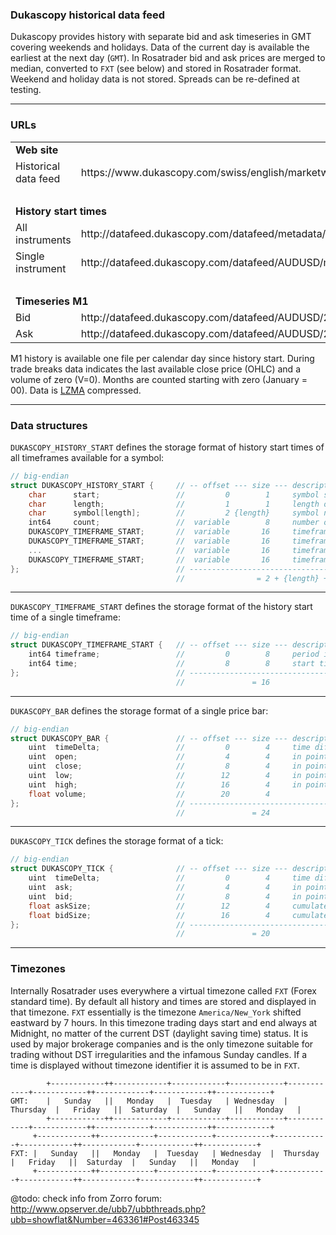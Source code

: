 
### Dukascopy historical data feed  

Dukascopy provides history with separate bid and ask timeseries in GMT covering weekends and holidays. Data of the current
day is available the earliest at the next day (`GMT`). In Rosatrader bid and ask prices are merged to median, converted to
`FXT` (see below) and stored in Rosatrader format. Weekend and holiday data is not stored. Spreads can be re-defined at testing.

---


### URLs

<table>
<tr>
    <td colspan="2"> <b>Web site</b> </td>
</tr>
<tr>
    <td> Historical data feed </td>
    <td> https://www.dukascopy.com/swiss/english/marketwatch/historical/ </td>
</tr>
<tr>
    <td colspan="2"><br></td>
</tr>

<tr>
    <td colspan="2"> <b>History start times</b> </td>
</tr>
<tr>
    <td> All instruments </td>
    <td> http://datafeed.dukascopy.com/datafeed/metadata/HistoryStart.bi5 </td>
</tr>
<tr>
    <td> Single instrument </td>
    <td> http://datafeed.dukascopy.com/datafeed/AUDUSD/metadata/HistoryStart.bi5 </td>
</tr>
<tr>
    <td colspan="2"><br></td>
</tr>

<tr>
    <td colspan="2"> <b>Timeseries M1</b> </td>
</tr>
<tr>
    <td> Bid </td>
    <td> http://datafeed.dukascopy.com/datafeed/AUDUSD/2013/00/10/BID_candles_min_1.bi5 </td>
</tr>
<tr>
    <td> Ask </td>
    <td> http://datafeed.dukascopy.com/datafeed/AUDUSD/2013/11/31/ASK_candles_min_1.bi5 </td>
</tr>
</table>

M1 history is available one file per calendar day since history start. During trade breaks data indicates the last available
close price (OHLC) and a volume of zero (V=0). Months are counted starting with zero (January = 00).
Data is [LZMA](https://en.wikipedia.org/wiki/Lempel%E2%80%93Ziv%E2%80%93Markov_chain_algorithm) compressed.

---


### Data structures

`DUKASCOPY_HISTORY_START` defines the storage format of history start times of all timeframes available for a symbol:
```C++
// big-endian
struct DUKASCOPY_HISTORY_START {     // -- offset --- size --- description -----------------------------------------------
    char      start;                 //         0        1     symbol start marker (always NULL)
    char      length;                //         1        1     length of the following symbol name
    char      symbol[length];        //         2 {length}     symbol name (no terminating NULL character)
    int64     count;                 //  variable        8     number of timeframe start records to follow
    DUKASCOPY_TIMEFRAME_START;       //  variable       16     timeframe start structure
    DUKASCOPY_TIMEFRAME_START;       //  variable       16     timeframe start structure
    ...                              //  variable       16     timeframe start structure
    DUKASCOPY_TIMEFRAME_START;       //  variable       16     timeframe start structure
};                                   // ----------------------------------------------------------------------------------
                                     //                = 2 + {length} + {count}*16
```
---

`DUKASCOPY_TIMEFRAME_START` defines the storage format of the history start time of a single timeframe:
```C++
// big-endian
struct DUKASCOPY_TIMEFRAME_START {   // -- offset --- size --- description -----------------------------------------------
    int64 timeframe;                 //         0        8     period in minutes as a Java timestamp: 0|-1 = PERIOD_TICK
    int64 time;                      //         8        8     start time as a Java timestamp:        INT_MAX = n/a
};                                   // ----------------------------------------------------------------------------------
                                     //               = 16
```
---

`DUKASCOPY_BAR` defines the storage format of a single price bar:
```C++
// big-endian
struct DUKASCOPY_BAR {               // -- offset --- size --- description -----------------------------------------------
    uint  timeDelta;                 //         0        4     time difference in seconds since 00:00 GMT
    uint  open;                      //         4        4     in point
    uint  close;                     //         8        4     in point
    uint  low;                       //        12        4     in point
    uint  high;                      //        16        4     in point
    float volume;                    //        20        4
};                                   // ----------------------------------------------------------------------------------
                                     //               = 24
```
---

`DUKASCOPY_TICK` defines the storage format of a tick:
```C++
// big-endian
struct DUKASCOPY_TICK {              // -- offset --- size --- description -----------------------------------------------
    uint  timeDelta;                 //         0        4     time difference in msec since start of the hour
    uint  ask;                       //         4        4     in point
    uint  bid;                       //         8        4     in point
    float askSize;                   //        12        4     cumulated ask size in lot (min. 1)
    float bidSize;                   //        16        4     cumulated bid size in lot (min. 1)
};                                   // ----------------------------------------------------------------------------------
                                     //               = 20
```
---


### Timezones

Internally Rosatrader uses everywhere a virtual timezone called `FXT` (Forex standard time). By default all history and times
are stored and displayed in that timezone. `FXT` essentially is the timezone `America/New_York` shifted eastward by 7 hours.
In this timezone trading days start and end always at Midnight, no matter of the current DST (daylight saving time) status.
It is used by major brokerage companies and is the only timezone suitable for trading without DST irregularities and the
infamous Sunday candles. If a time is displayed without timezone identifier it is assumed to be in `FXT`.
```
        +------------++------------+------------+------------+------------+------------++------------+------------++------------+
GMT:    |   Sunday   ||   Monday   |  Tuesday   | Wednesday  |  Thursday  |   Friday   ||  Saturday  |   Sunday   ||   Monday   |
        +------------++------------+------------+------------+------------+------------++------------+------------++------------+
     +------------++------------+------------+------------+------------+------------++------------+------------++------------+
FXT: |   Sunday   ||   Monday   |  Tuesday   | Wednesday  |  Thursday  |   Friday   ||  Saturday  |   Sunday   ||   Monday   |
     +------------++------------+------------+------------+------------+------------++------------+------------++------------+
```
@todo: check info from Zorro forum:  http://www.opserver.de/ubb7/ubbthreads.php?ubb=showflat&Number=463361#Post463345
